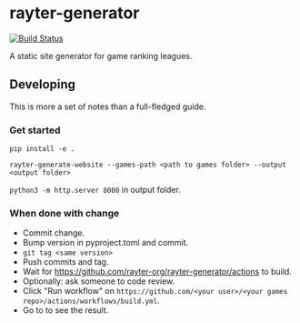 # rayter-generator

[![Build Status](https://github.com/rayter-org/rayter-generator/workflows/Tests/badge.svg)](https://github.com/rayter-org/rayter-generator/actions?query=workflow%3ATests)

A static site generator for game ranking leagues.

## Developing

This is more a set of notes than a full-fledged guide.

### Get started
`pip install -e .`

`rayter-generate-website --games-path <path to games folder> --output <output folder>`

`python3 -m http.server 8000` in output folder.

### When done with change
* Commit change.
* Bump version in pyproject.toml and commit.
* `git tag <same version>`
* Push commits and tag.
* Wait for https://github.com/rayter-org/rayter-generator/actions to build.
* Optionally: ask someone to code review.
* Click "Run workflow" on `https://github.com/<your user>/<your games repo>/actions/workflows/build.yml`.
* Go to <your Rayter site> to see the result.
